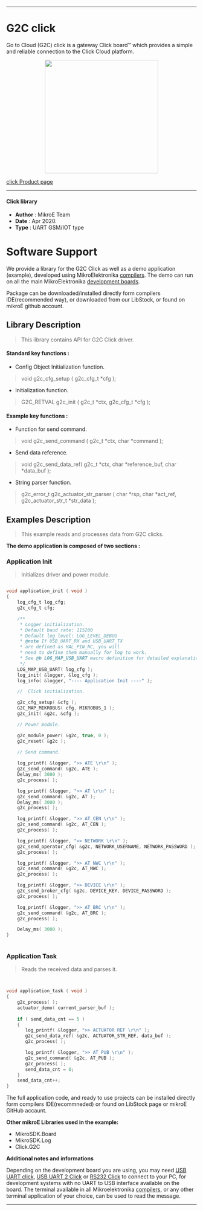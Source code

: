 
---
# G2C click

Go to Cloud (G2C) click is a gateway Click board™ which provides a simple and reliable connection to the Click Cloud platform.

<p align="center">
  <img src="https://download.mikroe.com/images/click_for_ide/g2c_click.png" height=300px>
</p>

[click Product page](https://www.mikroe.com/g2c-click)

---


#### Click library 

- **Author**        : MikroE Team
- **Date**          : Apr 2020.
- **Type**          : UART GSM/IOT type


# Software Support

We provide a library for the G2C Click 
as well as a demo application (example), developed using MikroElektronika 
[compilers](https://shop.mikroe.com/compilers). 
The demo can run on all the main MikroElektronika [development boards](https://shop.mikroe.com/development-boards).

Package can be downloaded/installed directly form compilers IDE(recommended way), or downloaded from our LibStock, or found on mikroE github account. 

## Library Description

> This library contains API for G2C Click driver.

#### Standard key functions :

- Config Object Initialization function.
> void g2c_cfg_setup ( g2c_cfg_t *cfg ); 
 
- Initialization function.
> G2C_RETVAL g2c_init ( g2c_t *ctx, g2c_cfg_t *cfg );

#### Example key functions :

- Function for send command.
> void g2c_send_command ( g2c_t *ctx, char *command );
 
- Send data reference.
> void g2c_send_data_ref(  g2c_t *ctx, char *reference_buf, char *data_buf );

- String parser function.
> g2c_error_t g2c_actuator_str_parser ( char *rsp, char *act_ref, g2c_actuator_str_t *str_data );

## Examples Description

> This example reads and processes data from G2C clicks. 

**The demo application is composed of two sections :**

### Application Init 

> Initializes driver and power module.

```c

void application_init ( void )
{
    log_cfg_t log_cfg;
    g2c_cfg_t cfg;

    /** 
     * Logger initialization.
     * Default baud rate: 115200
     * Default log level: LOG_LEVEL_DEBUG
     * @note If USB_UART_RX and USB_UART_TX 
     * are defined as HAL_PIN_NC, you will 
     * need to define them manually for log to work. 
     * See @b LOG_MAP_USB_UART macro definition for detailed explanation.
     */
    LOG_MAP_USB_UART( log_cfg );
    log_init( &logger, &log_cfg );
    log_info( &logger, "---- Application Init ----" );

    //  Click initialization.

    g2c_cfg_setup( &cfg );
    G2C_MAP_MIKROBUS( cfg, MIKROBUS_1 );
    g2c_init( &g2c, &cfg );

    // Power module.

    g2c_module_power( &g2c, true, 0 );
    g2c_reset( &g2c );
    
    // Send command.

    log_printf( &logger, ">> ATE \r\n" );
    g2c_send_command( &g2c, ATE );
    Delay_ms( 3000 );
    g2c_process( );

    log_printf( &logger, ">> AT \r\n" );
    g2c_send_command( &g2c, AT );
    Delay_ms( 3000 );
    g2c_process( );

    log_printf( &logger, ">> AT_CEN \r\n" );
    g2c_send_command( &g2c, AT_CEN );
    g2c_process( );

    log_printf( &logger, ">> NETWORK \r\n" );
    g2c_send_operator_cfg( &g2c, NETWORK_USERNAME, NETWORK_PASSWORD );
    g2c_process( );

    log_printf( &logger, ">> AT NWC \r\n" );
    g2c_send_command( &g2c, AT_NWC );
    g2c_process( );

    log_printf( &logger, ">> DEVICE \r\n" );
    g2c_send_broker_cfg( &g2c, DEVICE_KEY, DEVICE_PASSWORD );
    g2c_process( );

    log_printf( &logger, ">> AT BRC \r\n" );
    g2c_send_command( &g2c, AT_BRC ); 
    g2c_process( );

    Delay_ms( 3000 );
}
  
```

### Application Task

> Reads the received data and parses it.

```c


void application_task ( void )
{
    g2c_process( );
    actuator_demo( current_parser_buf );
    
    if ( send_data_cnt == 5 )
    {
       log_printf( &logger, ">> ACTUATOR REF \r\n" );  
       g2c_send_data_ref( &g2c, ACTUATOR_STR_REF, data_buf );
       g2c_process( );

       log_printf( &logger, ">> AT PUB \r\n" );
       g2c_send_command( &g2c, AT_PUB );
       g2c_process( );
       send_data_cnt = 0;
    }
    send_data_cnt++;
}

```


The full application code, and ready to use projects can be  installed directly form compilers IDE(recommneded) or found on LibStock page or mikroE GitHub accaunt.

**Other mikroE Libraries used in the example:** 

- MikroSDK.Board
- MikroSDK.Log
- Click.G2C

**Additional notes and informations**

Depending on the development board you are using, you may need 
[USB UART click](https://shop.mikroe.com/usb-uart-click), 
[USB UART 2 Click](https://shop.mikroe.com/usb-uart-2-click) or 
[RS232 Click](https://shop.mikroe.com/rs232-click) to connect to your PC, for 
development systems with no UART to USB interface available on the board. The 
terminal available in all Mikroelektronika 
[compilers](https://shop.mikroe.com/compilers), or any other terminal application 
of your choice, can be used to read the message.



---
